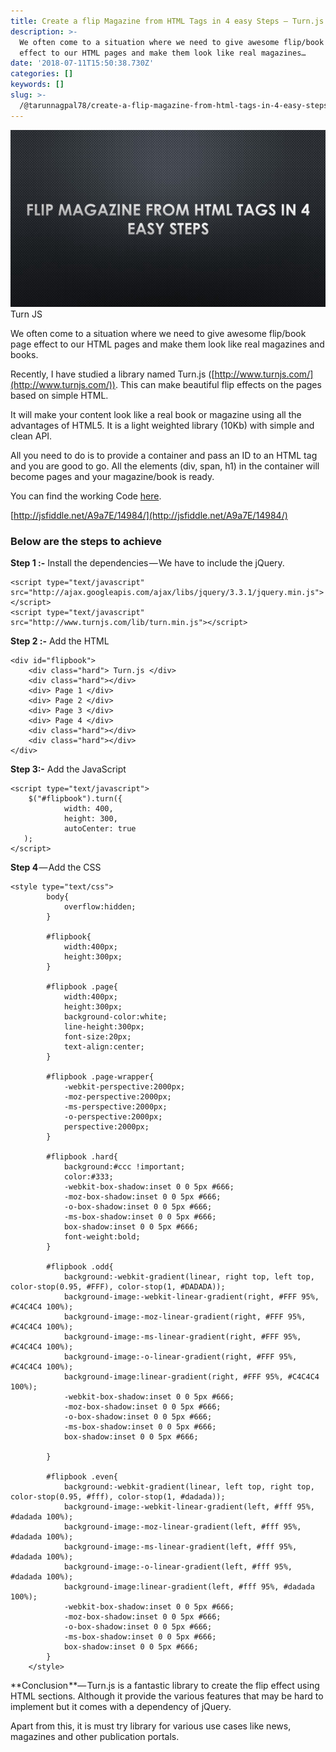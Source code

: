 ```yaml
---
title: Create a flip Magazine from HTML Tags in 4 easy Steps — Turn.js
description: >-
  We often come to a situation where we need to give awesome flip/book page
  effect to our HTML pages and make them look like real magazines…
date: '2018-07-11T15:50:38.730Z'
categories: []
keywords: []
slug: >-
  /@tarunnagpal78/create-a-flip-magazine-from-html-tags-in-4-easy-steps-turn-js-f8b32759dbab
---
```


![Turn JS](img\1__Q__yh__b9ns__t0PTd6C4CJkA.jpeg)
Turn JS

We often come to a situation where we need to give awesome flip/book page effect to our HTML pages and make them look like real magazines and books.

Recently, I have studied a library named Turn.js ([http://www.turnjs.com/](http://www.turnjs.com/)). This can make beautiful flip effects on the pages based on simple HTML.

It will make your content look like a real book or magazine using all the advantages of HTML5. It is a light weighted library (10Kb) with simple and clean API.

All you need to do is to provide a container and pass an ID to an HTML tag and you are good to go. All the elements (div, span, h1) in the container will become pages and your magazine/book is ready.

You can find the working Code [here](http://jsfiddle.net/A9a7E/14984/).

[http://jsfiddle.net/A9a7E/14984/](http://jsfiddle.net/A9a7E/14984/)

### **Below are the steps to achieve**

**Step 1 :-** Install the dependencies — We have to include the jQuery.
```
<script type="text/javascript" src="http://ajax.googleapis.com/ajax/libs/jquery/3.3.1/jquery.min.js"></script>
<script type="text/javascript" src="http://www.turnjs.com/lib/turn.min.js"></script>
```

**Step 2 :-** Add the HTML
```
<div id="flipbook">
    <div class="hard"> Turn.js </div>
    <div class="hard"></div>
    <div> Page 1 </div>
    <div> Page 2 </div>
    <div> Page 3 </div>
    <div> Page 4 </div>
    <div class="hard"></div>
    <div class="hard"></div>
</div>
```
**Step 3:-** Add the JavaScript
```
<script type="text/javascript">
    $("#flipbook").turn({
            width: 400,
            height: 300,
            autoCenter: true
   );
</script>
```

**Step 4** — Add the CSS

```
<style type="text/css">
		body{
		    overflow:hidden;
		}

		#flipbook{
		    width:400px;
		    height:300px;
		}

		#flipbook .page{
		    width:400px;
		    height:300px;
		    background-color:white;
		    line-height:300px;
		    font-size:20px;
		    text-align:center;
		}

		#flipbook .page-wrapper{
		    -webkit-perspective:2000px;
		    -moz-perspective:2000px;
		    -ms-perspective:2000px;
		    -o-perspective:2000px;
		    perspective:2000px;
		}

		#flipbook .hard{
		    background:#ccc !important;
		    color:#333;
		    -webkit-box-shadow:inset 0 0 5px #666;
		    -moz-box-shadow:inset 0 0 5px #666;
		    -o-box-shadow:inset 0 0 5px #666;
		    -ms-box-shadow:inset 0 0 5px #666;
		    box-shadow:inset 0 0 5px #666;
		    font-weight:bold;
		}

		#flipbook .odd{
		    background:-webkit-gradient(linear, right top, left top, color-stop(0.95, #FFF), color-stop(1, #DADADA));
		    background-image:-webkit-linear-gradient(right, #FFF 95%, #C4C4C4 100%);
		    background-image:-moz-linear-gradient(right, #FFF 95%, #C4C4C4 100%);
		    background-image:-ms-linear-gradient(right, #FFF 95%, #C4C4C4 100%);
		    background-image:-o-linear-gradient(right, #FFF 95%, #C4C4C4 100%);
		    background-image:linear-gradient(right, #FFF 95%, #C4C4C4 100%);
		    -webkit-box-shadow:inset 0 0 5px #666;
		    -moz-box-shadow:inset 0 0 5px #666;
		    -o-box-shadow:inset 0 0 5px #666;
		    -ms-box-shadow:inset 0 0 5px #666;
		    box-shadow:inset 0 0 5px #666;
		    
		}

		#flipbook .even{
		    background:-webkit-gradient(linear, left top, right top, color-stop(0.95, #fff), color-stop(1, #dadada));
		    background-image:-webkit-linear-gradient(left, #fff 95%, #dadada 100%);
		    background-image:-moz-linear-gradient(left, #fff 95%, #dadada 100%);
		    background-image:-ms-linear-gradient(left, #fff 95%, #dadada 100%);
		    background-image:-o-linear-gradient(left, #fff 95%, #dadada 100%);
		    background-image:linear-gradient(left, #fff 95%, #dadada 100%);
		    -webkit-box-shadow:inset 0 0 5px #666;
		    -moz-box-shadow:inset 0 0 5px #666;
		    -o-box-shadow:inset 0 0 5px #666;
		    -ms-box-shadow:inset 0 0 5px #666;
		    box-shadow:inset 0 0 5px #666;
		}
	</style> 
```
**Conclusion **— Turn.js is a fantastic library to create the flip effect using HTML sections. Although it provide the various features that may be hard to implement but it comes with a dependency of jQuery.

Apart from this, it is must try library for various use cases like news, magazines and other publication portals.
